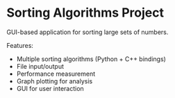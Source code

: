 # Sorting Algorithms Project
GUI-based application for sorting large sets of numbers.

Features:
- Multiple sorting algorithms (Python + C++ bindings)
- File input/output
- Performance measurement
- Graph plotting for analysis
- GUI for user interaction